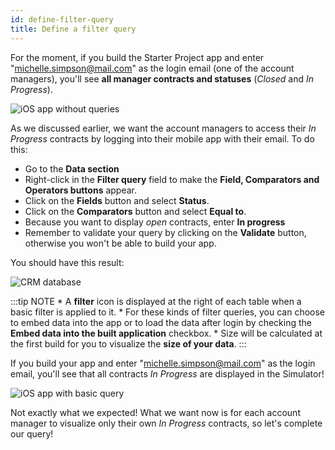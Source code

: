```yaml
---
id: define-filter-query
title: Define a filter query
---
```


For the moment, if you build the Starter Project app and enter "michelle.simpson@mail.com" as the login email (one of the account managers), you'll see **all manager contracts and statuses** (*Closed* and *In Progress*).

![iOS app without queries](assets/en/restricted-queries/ios-app-without-queries.png)

As we discussed earlier, we want the account managers to access their *In Progress* contracts by logging into their mobile app with their email. To do this:

* Go to the **Data section**
* Right-click in the **Filter query** field to make the **Field, Comparators and Operators buttons** appear.
* Click on the **Fields** button and select **Status**.
* Click on the **Comparators** button and select **Equal to**.
* Because you want to display *open* contracts, enter **In progress**
* Remember to validate your query by clicking on the **Validate** button, otherwise you won't be able to build your app.

You should have this result:

![CRM database](assets/en/restricted-queries/filterquery.png)

:::tip NOTE * A **filter** icon is displayed at the right of each table when a basic filter is applied to it. * For these kinds of filter queries, you can choose to embed data into the app or to load the data after login by checking the **Embed data into the built application** checkbox. * Size will be calculated at the first build for you to visualize the **size of your data**. :::

If you build your app and enter "michelle.simpson@mail.com" as the login email, you'll see that all contracts *In Progress* are displayed in the Simulator!

![iOS app with basic query](assets/en/restricted-queries/restrited-queries-basic-query.png)

Not exactly what we expected! What we want now is for each account manager to visualize only their own *In Progress* contracts, so let's complete our query!
